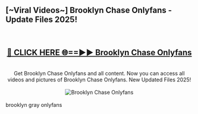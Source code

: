 <h2>[~Viral Videos~] Brooklyn Chase Onlyfans - Update Files 2025!</h2>
<br>
<div align="center">
<h2><a href="https://betterlinks.top/A2PfLJ" rel="nofollow">🔴 CLICK HERE 🌐==►► Brooklyn Chase Onlyfans</a></h2>
<br>
Get Brooklyn Chase Onlyfans and all content. Now you can access all videos and pictures of Brooklyn Chase Onlyfans. New Updated Files 2025!
<br>
<br>
<a href="https://betterlinks.top/A2PfLJ" rel="nofollow" data-target="animated-image.originalLink"><img src="https://i.ibb.co.com/WyWwxjT/player-gif2.gif" alt="Brooklyn Chase Onlyfans" style="max-width: 100%; display: inline-block;" data-target="animated-image.originalImage"></a>
</div>
<br>
brooklyn gray onlyfans